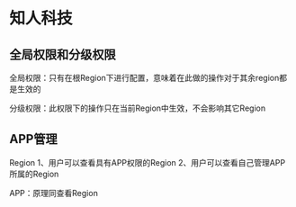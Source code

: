 # 知人科技

## 全局权限和分级权限

全局权限：只有在根Region下进行配置，意味着在此做的操作对于其余region都是生效的

分级权限：此权限下的操作只在当前Region中生效，不会影响其它Region

## APP管理

Region
1、用户可以查看具有APP权限的Region
2、用户可以查看自己管理APP所属的Region

APP：原理同查看Region

